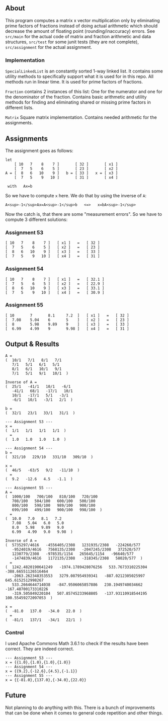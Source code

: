 ## About

This program computes a matrix x vector multiplication only by eliminating prime factors of fractions instead of doing actual arithmetic which should decrease the amount of floating point (rounding/inaccuracy) errors. See  `src/main` for the actual code of matrix and fraction arithmetic and data structures, `src/test` for some junit tests (they are not complete), `src/assignment` for the actual assignment.

### Implementation
`SpecialLinkedList` is an constantly sorted 1-way linked list. It contains some utility methods to specifically support what it is used for in this repo. All methods run in linear time. It is used for prime factors of fractions.

`Fraction` contains 2 instances of this list: One for the numerator and one for the denominator of the fraction. Contains basic arithmetic and utility methods for finding and eliminating shared or missing prime factors in different lists.

`Matrix` Square matrix implementation. Contains needed arithmetic for the assignments.

## Assignments

The assignment goes as follows:

    let
        [ 10   7    8    7 ]       [ 32 ]       [ x1 ]
        [  7   5    6    5 ]       [ 23 ]       [ x2 ]
    A = [  8   6   10    9 ]   b = [ 33 ]   x = [ x3 ]
        [  7   5    9   10 ]       [ 31 ]       [ x4 ]
    
     with   Ax=b
So we have to compute `x` here. We do that by using the inverse of `A`:

    A<sup>-1</sup>Ax=A<sup>-1</sup>b   <=>   x=bA<sup>-1</sup>
Now the catch is, that there are some "measurement errors". So we have to compute 3 different solutions:

### Assignment 53

    [ 10   7    8    7 ]   [ x1 ]   =   [ 32 ]
    [  7   5    6    5 ]   [ x2 ]   =   [ 23 ]
    [  8   6   10    9 ]   [ x3 ]   =   [ 33 ]
    [  7   5    9   10 ]   [ x4 ]   =   [ 31 ]

### Assignment 54

    [ 10   7    8    7 ]   [ x1 ]   =   [ 32.1 ]
    [  7   5    6    5 ]   [ x2 ]   =   [ 22.9 ]
    [  8   6   10    9 ]   [ x3 ]   =   [ 33.1 ]
    [  7   5    9   10 ]   [ x4 ]   =   [ 30.9 ]

### Assignment 55

    [ 10       7       8.1     7.2  ]   [ x1 ]   =   [ 32 ]
    [  7.08    5.04    6       5    ]   [ x2 ]   =   [ 23 ]
    [  8       5.98    9.89    9    ]   [ x3 ]   =   [ 33 ]
    [  6.99    4.99    9       9.98 ]   [ x4 ]   =   [ 31 ]

## Output & Results

    A =
    (  10/1   7/1   8/1   7/1
       7/1   5/1   6/1   5/1
       8/1   6/1   10/1   9/1
       7/1   5/1   9/1   10/1  )
    
    Inverse of A =
    (  25/1   -41/1   10/1   -6/1
       -41/1   68/1   -17/1   10/1
       10/1   -17/1   5/1   -3/1
       -6/1   10/1   -3/1   2/1  )
    
    b =
    (  32/1   23/1   33/1   31/1  )
    
    --- Assignment 53 ---
    x =
    (  1/1   1/1   1/1   1/1  )
      =
    (  1.0   1.0   1.0   1.0  )
    
    --- Assignment 54 ---
    b =
    (  321/10   229/10   331/10   309/10  )
    
    x =
    (  46/5   -63/5   9/2   -11/10  )
      =
    (  9.2   -12.6   4.5   -1.1  )
    
    --- Assignment 55 ---
    A =
    (  1000/100   700/100   810/100   720/100
       708/100   504/100   600/100   500/100
       800/100   598/100   989/100   900/100
       699/100   499/100   900/100   998/100  )
      =
    (  10.0   7.0   8.1   7.2
       7.08   5.04   6.0   5.0
       8.0   5.98   9.89   9.0
       6.99   4.99   9.0   9.98  )
    
    Inverse of A =
    (  5735297/4616   -4556405/2308   1231935/2308   -224260/577
       -9524019/4616   7568135/2308   -2047245/2308   372520/577
       1230779/2308   -978535/1154   265645/1154   -96640/577
       -1474839/4616   1172135/2308   -318345/2308   58020/577  )
      =
    (  1242.4820190641249   -1974.1789428076256   533.7673310225304   -388.66551126516464
       -2063.262348353553   3279.087954939341   -887.0212305025997   645.6152512998267
       533.2664644714038   -847.9506065857886   230.1949740034662   -167.48700173310226
       -319.505849220104   507.85745233968805   -137.93110918544195   100.55459272097053  )
    
    x =
    (  -81.0   137.0   -34.0   22.0  )
      =
    (  -81/1   137/1   -34/1   22/1  )

### Control
I used Apache Commons Math 3.6.1 to check if the results have been correct. They are indeed correct.

    --- Assignment 53 ---
    x = {{1.0},{1.0},{1.0},{1.0}}
    --- Assignment 54 ---
    x = {{9.2},{-12.6},{4.5},{-1.1}}
    --- Assignment 55 ---
    x = {{-81.0},{137.0},{-34.0},{22.0}}

## Future
Not planning to do anything with this. There is a bunch of improvements that can be done when it comes to general code repetition and other things.
